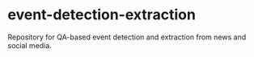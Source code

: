 # event-detection-extraction
Repository for QA-based event detection and extraction from news and social media.
